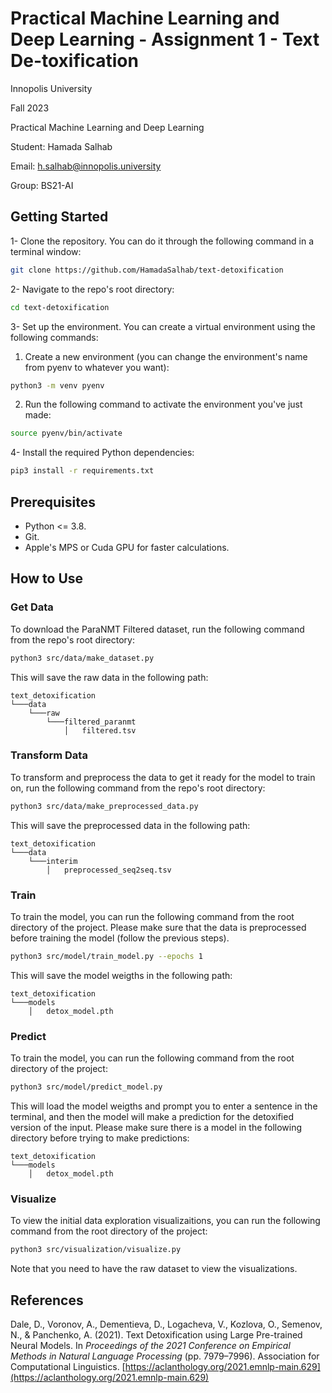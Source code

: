 # Practical Machine Learning and Deep Learning - Assignment 1 - Text De-toxification

Innopolis University

Fall 2023

Practical Machine Learning and Deep Learning

Student: Hamada Salhab

Email: <h.salhab@innopolis.university>

Group: BS21-AI

## Getting Started

1- Clone the repository. You can do it through the following command in a terminal window:

``` zsh
git clone https://github.com/HamadaSalhab/text-detoxification
```

2- Navigate to the repo's root directory:

``` zsh
cd text-detoxification
```

3- Set up the environment. You can create a virtual environment using the following commands:

1.  Create a new environment (you can change the environment's name from pyenv to whatever you want):

``` zsh
python3 -m venv pyenv
```

2.  Run the following command to activate the environment you've just made:

```zsh
source pyenv/bin/activate
```

4- Install the required Python dependencies:

``` zsh
pip3 install -r requirements.txt
```

## Prerequisites

- Python <= 3.8.
- Git.
- Apple's MPS or Cuda GPU for faster calculations.

## How to Use

### Get Data

To download the ParaNMT Filtered dataset, run the following command from the repo's root directory:

``` zsh
python3 src/data/make_dataset.py
```

This will save the raw data in the following path:

```
text_detoxification
└───data
    └───raw
        └───filtered_paranmt
            │   filtered.tsv
```

### Transform Data

To transform and preprocess the data to get it ready for the model to train on, run the following command from the repo's root directory:

``` zsh
python3 src/data/make_preprocessed_data.py
```

This will save the preprocessed data in the following path:

```
text_detoxification
└───data
    └───interim
        │   preprocessed_seq2seq.tsv
```

### Train

To train the model, you can run the following command from the root directory of the project. Please make sure that the data is preprocessed before training the model (follow the previous steps).

``` zsh
python3 src/model/train_model.py --epochs 1
```

This will save the model weigths in the following path:

```
text_detoxification
└───models
    │   detox_model.pth
```

### Predict

To train the model, you can run the following command from the root directory of the project:

``` zsh
python3 src/model/predict_model.py
```

This will load the model weigths and prompt you to enter a sentence in the terminal, and then the model will make a prediction for the detoxified version of the input. Please make sure there is a model in the following directory before trying to make predictions:

```
text_detoxification
└───models
    │   detox_model.pth
```

### Visualize

To view the initial data exploration visualizaitions, you can run the following command from the root directory of the project:

``` zsh
python3 src/visualization/visualize.py
```

Note that you need to have the raw dataset to view the visualizations.

## References

Dale, D., Voronov, A., Dementieva, D., Logacheva, V., Kozlova, O., Semenov, N., & Panchenko, A. (2021). Text Detoxification using Large Pre-trained Neural Models. In *Proceedings of the 2021 Conference on Empirical Methods in Natural Language Processing* (pp. 7979–7996). Association for Computational Linguistics. [https://aclanthology.org/2021.emnlp-main.629](https://aclanthology.org/2021.emnlp-main.629)

